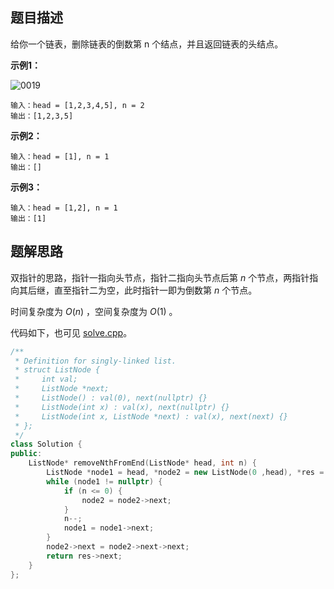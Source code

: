 ## 题目描述

给你一个链表，删除链表的倒数第 n 个结点，并且返回链表的头结点。

**示例1：**

![0019](https://assets.leetcode.com/uploads/2020/10/03/remove_ex1.jpg)

```
输入：head = [1,2,3,4,5], n = 2
输出：[1,2,3,5]
```

**示例2：**

```
输入：head = [1], n = 1
输出：[]
```

**示例3：**

```
输入：head = [1,2], n = 1
输出：[1]
```

## 题解思路

双指针的思路，指针一指向头节点，指针二指向头节点后第 $n$ 个节点，两指针指向其后继，直至指针二为空，此时指针一即为倒数第 $n$ 个节点。

时间复杂度为 $O(n)$ ，空间复杂度为 $O(1)$ 。

代码如下，也可见 [solve.cpp](./solve.cpp)。

```c++
/**
 * Definition for singly-linked list.
 * struct ListNode {
 *     int val;
 *     ListNode *next;
 *     ListNode() : val(0), next(nullptr) {}
 *     ListNode(int x) : val(x), next(nullptr) {}
 *     ListNode(int x, ListNode *next) : val(x), next(next) {}
 * };
 */
class Solution {
public:
    ListNode* removeNthFromEnd(ListNode* head, int n) {
        ListNode *node1 = head, *node2 = new ListNode(0 ,head), *res = node2;
        while (node1 != nullptr) {
            if (n <= 0) {
                node2 = node2->next;
            }
            n--;
            node1 = node1->next;
        }
        node2->next = node2->next->next;
        return res->next;
    }
};

```
